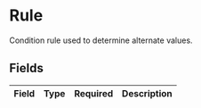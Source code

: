 # Rule

Condition rule used to determine alternate values.


## Fields

| Field       | Type        | Required    | Description |
| ----------- | ----------- | ----------- | ----------- |